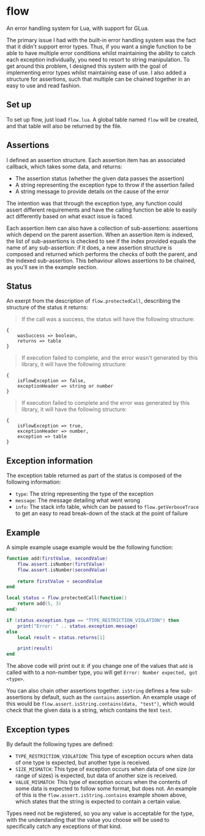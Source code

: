 # flow
An error handling system for Lua, with support for GLua.

The primary issue I had with the built-in error handling system was the fact that it didn't support error types. Thus, if you want a single function to be able to have multiple error conditions whilst maintaining the ability to catch each exception individually, you need to resort to string manipulation. To get around this problem, I designed this system with the goal of implementing error types whilst maintaining ease of use. I also added a structure for assertions, such that multiple can be chained together in an easy to use and read fashion.

## Set up
To set up flow, just load `flow.lua`. A global table named `flow` will be created, and that table will also be returned by the file.

## Assertions
I defined an assertion structure. Each assertion item has an associated callback, which takes some data, and returns:

 - The assertion status (whether the given data passes the assertion)
 - A string representing the exception type to throw if the assertion failed
 - A string message to provide details on the cause of the error

The intention was that through the exception type, any function could assert different requirements and have the calling function be able to easily act differently based on what exact issue is faced.

Each assertion item can also have a collection of sub-assertions: assertions which depend on the parent assertion. When an assertion item is indexed, the list of sub-assertions is checked to see if the index provided equals the name of any sub-assertion: if it does, a new assertion structure is composed and returned which performs the checks of both the parent, and the indexed sub-assertion. This behaviour allows assertions to be chained, as you'll see in the example section.

## Status
An exerpt from the description of `flow.protectedCall`, describing the structure of the status it returns:

 > If the call was a success, the status will have the following structure:
```
{
	wasSuccess => boolean,
	returns => table
}
```

> If execution failed to complete, and the error wasn't generated by this library, it will have the following structure:
```
{
	isFlowException => false,
	exceptionHeader => string or number
}
```

> If execution failed to complete and the error was generated by this library,
it will have the following structure:
```
{
	isFlowException => true,
	exceptionHeader => number,
	exception => table
}
```

## Exception information
The exception table returned as part of the status is composed of the following information:
- `type`: The string representing the type of the exception
- `message`: The message detailing what went wrong
- `info`: The stack info table, which can be passed to `flow.getVerboseTrace` to get an easy to read break-down of the stack at the point of failure

## Example
A simple example usage example would be the following function:
```lua
function add(firstValue, secondValue)
	flow.assert.isNumber(firstValue)
	flow.assert.isNumber(secondValue)
  
	return firstValue + secondValue
end

local status = flow.protectedCall(function()
	return add(5, 3)
end)

if (status.exception.type == "TYPE_RESTRICTION_VIOLATION") then
	print("Error: " .. status.exception.message)
else
	local result = status.returns[1]

	print(result)
end
```
The above code will print out `8`: if you change one of the values that `add` is called with to a non-number type, you will get `Error: Number expected, got <type>`.

You can also chain other assertions together. `isString` defines a few sub-assertions by default, such as the `contains` assertion. An example usage of this would be `flow.assert.isString.contains(data, "test")`, which would check that the given data is a string, which contains the text `test`.

## Exception types
By default the following types are defined:

  - `TYPE_RESTRICTION_VIOLATION`: This type of exception occurs when data of one type is expected, but another type is received.
  - `SIZE_MISMATCH`: This type of exception occurs when data of one size (or range of sizes) is expected, but data of another size is received.
  - `VALUE_MISMATCH`: This type of exception occurs when the contents of some data is expected to follow some format, but does not. An example of this is the `flow.assert.isString.contains` example shown above, which states that the string is expected to contain a certain value.
  
  Types need not be registered, so you any value is acceptable for the type, with the understanding that the value you choose will be used to specifically catch any exceptions of that kind.
